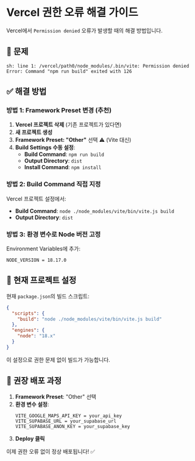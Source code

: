 # Vercel 권한 오류 해결 가이드

Vercel에서 `Permission denied` 오류가 발생할 때의 해결 방법입니다.

## 🚨 문제
```
sh: line 1: /vercel/path0/node_modules/.bin/vite: Permission denied
Error: Command "npm run build" exited with 126
```

## ✅ 해결 방법

### 방법 1: Framework Preset 변경 (추천)

1. **Vercel 프로젝트 삭제** (기존 프로젝트가 있다면)
2. **새 프로젝트 생성**
3. **Framework Preset: "Other"** 선택 ⚠️ (Vite 대신)
4. **Build Settings 수동 설정**:
   - **Build Command**: `npm run build`
   - **Output Directory**: `dist`
   - **Install Command**: `npm install`

### 방법 2: Build Command 직접 지정

Vercel 프로젝트 설정에서:
- **Build Command**: `node ./node_modules/vite/bin/vite.js build`
- **Output Directory**: `dist`

### 방법 3: 환경 변수로 Node 버전 고정

Environment Variables에 추가:
```
NODE_VERSION = 18.17.0
```

## 🔧 현재 프로젝트 설정

현재 `package.json`의 빌드 스크립트:
```json
{
  "scripts": {
    "build": "node ./node_modules/vite/bin/vite.js build"
  },
  "engines": {
    "node": "18.x"
  }
}
```

이 설정으로 권한 문제 없이 빌드가 가능합니다.

## 🎯 권장 배포 과정

1. **Framework Preset**: "Other" 선택
2. **환경 변수 설정**:
   ```
   VITE_GOOGLE_MAPS_API_KEY = your_api_key
   VITE_SUPABASE_URL = your_supabase_url
   VITE_SUPABASE_ANON_KEY = your_supabase_key
   ```
3. **Deploy 클릭**

이제 권한 오류 없이 정상 배포됩니다! ✅